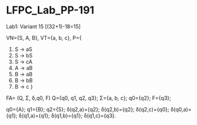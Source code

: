 # LFPC_Lab_PP-191
Lab1: Variant 15 [(32+1)-18=15]

VN={S, A, B}, VT={a, b, c},
P={
1. S -> aS
2. S -> bS
3. S -> cA
4. A -> aB
5. B -> aB
6. B -> bB
7. B -> c }

FA= (Q, Σ, δ,q0, F)
Q={q0, q1, q2, q3}; Σ={a, b, c}; q0={q2}; F={q3};

q0={A}; q1={B}; q2={S};
δ(q2,a)={q2}; 
δ(q2,b)={q2}; 
δ(q2,c)={q0}; 
δ(q0,a)={q1};
δ(q1,a)={q1};
δ(q1,b)={q1};
δ(q1,c)={q3}.


